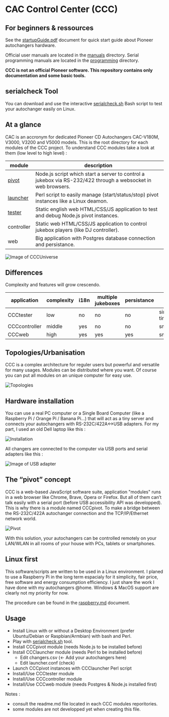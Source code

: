 # CAC Control Center (CCC)
## For beginners & ressources

See the [startupGuide.pdf](./startupGuide.pdf) document for quick start guide about Pioneer autochangers hardware.

Official user manuals are located in the [manuals](./manuals/) directory.
Serial programming manuals are located in the [programming](./programming/) directory.

**CCC is not an official Pioneer software. This repository contains only documentation and some basic tools.**


## serialcheck Tool

You can download and use the interactive [serialcheck.sh](./serialcheck.sh) Bash script to test your autochanger easily on Linux.


## At a glance
CAC is an accronym for dedicated Pioneer CD Autochangers CAC-V180M, V3000, V3200 and V5000 models.
This is the root directory for each modules of the CCC project. 
To understand CCC modules take a look at them (low level to high level) :

| module | description|
|-|-|
| [pivot](https://github.com/duprej/cccpivot) | Node.js script which start a server to control a jukebox via RS-232/422 through a websocket in web browsers.|
| [launcher](https://github.com/duprej/ccclauncher) | Perl script to easily manage (start/status/stop) pivot instances like a Linux deamon.|
| [tester](https://github.com/duprej/ccctester) | Static english web HTML/CSS/JS application to test and debug Node.js pivot instances.|
| controller | Static web HTML/CSS/JS application to control jukebox players (like DJ controller).|
| web | Big application with Postgres database connection and persistance.|

![Image of CCCUniverse](images/cccUniverse.gif)

## Differences
Complexity and features will grow crescendo.

| application   | complexity | i18n | multiple jukeboxes | persistance | status collection |
|---------------|------------|------|--------------------|-------------| ------------------|
| CCCtester     | low        | no   | no                 | no          | simple JS timer |
| CCCcontroller | middle     | yes  | no                 | no          | smart/efficient |
| CCCweb        | high       | yes  | yes                | yes         | smart/efficient |

## Topologies/Urbanisation
CCC is a complex architecture for reguler users but powerful and versatile for many usages. Modules can be distributed where you want. Of course you can put all modules on an unique computer for easy use.

![Topologies](images/cccTopologies.gif)

## Hardware installation
You can use a real PC computer or a Single Board Computer (like a Raspberry Pi / Orange Pi / Banana Pi...) that will act as a tiny server and connects your autochangers with RS-232C/422A<->USB adapters. For my part, I used an old Dell laptop like this :

![Installation](images/cacHardware.jpg)

All changers are connected to the computer via USB ports and serial adapters like this :

![Image of USB adapter](images/cccSerial.jpg)

## The “pivot” concept
CCC is a web-based JavaScript software suite, application "modules" runs in a web browser like Chrome, Brave, Opera or Firefox. But all of them can’t talk easily with a serial port (before USB accessibility API was developped). This is why there is a module named CCCpivot. To make a bridge between the RS-232C/422A autochanger connection and the TCP/IP/Ethernet network world.

![Pivot](images/cccPivot.png)

With this solution, your autochangers can be controlled remotely on your LAN/WLAN in all rooms of your house with PCs, tablets or smartphones.

## Linux first
This software/scripts are written to be used in a Linux environment. I planed to use a Raspberry Pi in the long term espacialy for it simplicity, fair price, free software and energy consumption efficiency. I just share the work I have done with my autochangers @home. Windows & MacOS support are clearly not my priority for now.

The procedure can be found in the [raspberry.md](./raspberry.md) document.

## Usage
* Install Linux with or without a Desktop Environment (prefer Ubuntu/Debian or Raspbian/Armbian) with bash and Perl.
* Play with [serialcheck.sh](./serialcheck.sh) tool.
* Install CCCpivot module (needs Node.js to be installed before)
* Install CCClauncher module (needs Perl to be installed before)
    * Edit changers.csv (<- Add your autochangers here)
    * Edit launcher.conf (check)
* Launch CCCpivot instances with CCClauncher Perl script
* Install/Use CCCtester module
* Install/Use CCCcontroller module
* Install/Use CCCweb module (needs Postgres & Node.js installed first)

Notes : 
- consult the readme.md file located in each CCC modules reporitories.
- some modules are not developped yet when creating this file.